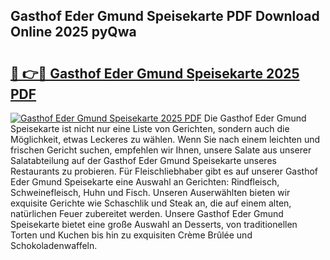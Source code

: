 ## Gasthof Eder Gmund Speisekarte PDF Download Online 2025 pyQwa

# <h2><a href="http://gcdccu.nevu.top/?p=Gasthof+Eder+Gmund+Speisekarte">🔗 👉🔴 Gasthof Eder Gmund Speisekarte 2025 PDF</a></h2>

[![Gasthof Eder Gmund Speisekarte 2025 PDF](https://i.imgur.com/dBaPXMq.png)](http://gcdccu.nevu.top/?p=Gasthof+Eder+Gmund+Speisekarte)
Die Gasthof Eder Gmund Speisekarte ist nicht nur eine Liste von Gerichten, sondern auch die Möglichkeit, etwas Leckeres zu wählen. Wenn Sie nach einem leichten und frischen Gericht suchen, empfehlen wir Ihnen, unsere Salate aus unserer Salatabteilung auf der Gasthof Eder Gmund Speisekarte unseres Restaurants zu probieren. Für Fleischliebhaber gibt es auf unserer Gasthof Eder Gmund Speisekarte eine Auswahl an Gerichten: Rindfleisch, Schweinefleisch, Huhn und Fisch. Unseren Auserwählten bieten wir exquisite Gerichte wie Schaschlik und Steak an, die auf einem alten, natürlichen Feuer zubereitet werden. Unsere Gasthof Eder Gmund Speisekarte bietet eine große Auswahl an Desserts, von traditionellen Torten und Kuchen bis hin zu exquisiten Crème Brûlée und Schokoladenwaffeln.
